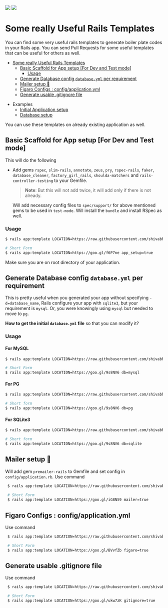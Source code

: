 ![](http://www.rubyonrailspro.com/wp-content/uploads/2017/04/logo.png) ![](https://int-dir.s3.amazonaws.com/uploads/293_293_icon_512x512_2x.png)

# Some really Useful Rails Templates
You can find some very useful rails templates to generate boiler plate codes in your Rails app. You can send Pull Requests 
for some useful templates that can be useful for others as well.

<!-- TOC START min:1 max:3 link:true update:true -->
- [Some really Useful Rails Templates](#some-really-useful-rails-templates)
  - [Basic Scaffold for App setup [For Dev and Test mode]](#basic-scaffold-for-app-setup-for-dev-and-test-mode)
    - [Usage](#usage)
  - [Generate Database config `database.yml` per requirement](#generate-database-config-databaseyml-per-requirement)
  - [Mailer setup :email:](#mailer-setup-email)
  - [Figaro Configs : config/application.yml](#figaro-configs--configapplicationyml)
  - [Generate usable .gitignore file](#generate-usable-gitignore-file)

<!-- TOC END -->
- Examples
  - [Initial Application setup](examples/initial_app_setup_example.md)
  - [Database setup](examples/db_example.md)

You can use these templates on already existing application as well.

## Basic Scaffold for App setup [For Dev and Test mode]
This will do the following
- Add gems `rspec`, `slim-rails`, `annotate`, `zeus`, `pry`, 
`rspec-rails`, `faker`, `database_cleaner`, `factory_girl_rails`,
  `shoulda-matchers` and `rails-controller-testing` to your Gemfile. 
  
  > **Note**: But this will not add twice, it will add only if there is not already.
  
  Will add necessary config files to `spec/support/` for above mentioned gems to be used in `test-mode`. 
  Will install the `bundle` and install RSpec as well. 
  

### Usage

```bash
$ rails app:template LOCATION=https://raw.githubusercontent.com/shivabhusal/useful_rails_templates/master/test_template.rb

# Short Form
$ rails app:template LOCATION=https://goo.gl/f6P7ne app_setup=true
```
Make sure you are on root directory of your application.

## Generate Database config `database.yml` per requirement
This is pretty useful when you generated your app without specifying `-d=database_name`, Rails configure your app with
 `sqlite3`, but your requirement is `mysql`. Or, you were knowingly using `mysql` but needed to move to `pg`.
 
 **How to get the initial `database.yml` file** so that you can modify it?
 
 ### Usage
 #### For MySQL
 ```bash
 $ rails app:template LOCATION=https://raw.githubusercontent.com/shivabhusal/useful_rails_templates/master/database_template.rb db=mysql
 
 # Short Form
 $ rails app:template LOCATION=https://goo.gl/9s8NV6 db=mysql
 ```
 
 #### For PG
 ```bash
 $ rails app:template LOCATION=https://raw.githubusercontent.com/shivabhusal/useful_rails_templates/master/database_template.rb db=pg
 
 # Short form
 $ rails app:template LOCATION=https://goo.gl/9s8NV6 db=pg
 ```

 #### For SQLite3
 ```bash
 $ rails app:template LOCATION=https://raw.githubusercontent.com/shivabhusal/useful_rails_templates/master/database_template.rb db=sqlite
 
 # Short form
 $ rails app:template LOCATION=https://goo.gl/9s8NV6 db=sqlite
 ```

## Mailer setup :email:
Will add gem `premailer-rails` to Gemfile and set config in `config/application.rb`.
Use command
```bash
 $ rails app:template LOCATION=https://raw.githubusercontent.com/shivabhusal/useful_rails_templates/master/mailer_template.rb
 
 # Short Form
 $ rails app:template LOCATION=https://goo.gl/iG8NS9 mailer=true
```

## Figaro Configs : config/application.yml
Use command

```bash
 $ rails app:template LOCATION=https://raw.githubusercontent.com/shivabhusal/useful_rails_templates/master/figaro_template.rb

 # Short Form
 $ rails app:template LOCATION=https://goo.gl/BVvfZb figaro=true
```
## Generate usable .gitignore file
Use command

```bash
 $ rails app:template LOCATION=https://raw.githubusercontent.com/shivabhusal/useful_rails_templates/master/gitignore_template.rb

 # Short Form
 $ rails app:template LOCATION=https://goo.gl/ukw7zK gitignore=true
```
